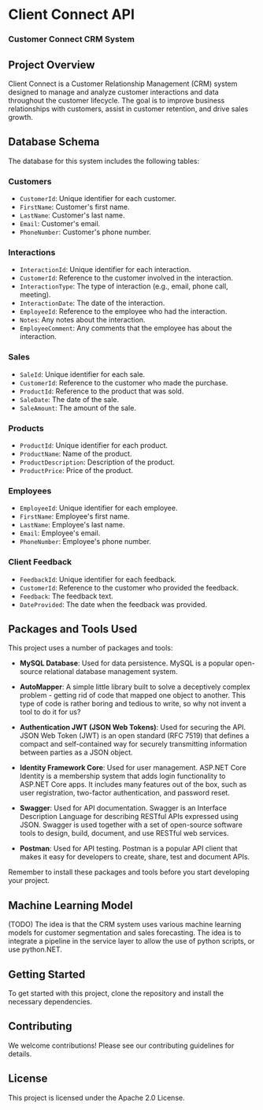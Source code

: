 # Client Connect API
### Customer Connect CRM System

## Project Overview
Client Connect is a Customer Relationship Management (CRM) system designed to manage and analyze customer interactions and data throughout the customer lifecycle. The goal is to improve business relationships with customers, assist in customer retention, and drive sales growth.

## Database Schema
The database for this system includes the following tables:

### Customers
- `CustomerId`: Unique identifier for each customer.
- `FirstName`: Customer's first name.
- `LastName`: Customer's last name.
- `Email`: Customer's email.
- `PhoneNumber`: Customer's phone number.

### Interactions
- `InteractionId`: Unique identifier for each interaction.
- `CustomerId`: Reference to the customer involved in the interaction.
- `InteractionType`: The type of interaction (e.g., email, phone call, meeting).
- `InteractionDate`: The date of the interaction.
- `EmployeeId`: Reference to the employee who had the interaction.
- `Notes`: Any notes about the interaction.
- `EmployeeComment`: Any comments that the employee has about the interaction.

### Sales
- `SaleId`: Unique identifier for each sale.
- `CustomerId`: Reference to the customer who made the purchase.
- `ProductId`: Reference to the product that was sold.
- `SaleDate`: The date of the sale.
- `SaleAmount`: The amount of the sale.

### Products
- `ProductId`: Unique identifier for each product.
- `ProductName`: Name of the product.
- `ProductDescription`: Description of the product.
- `ProductPrice`: Price of the product.

### Employees
- `EmployeeId`: Unique identifier for each employee.
- `FirstName`: Employee's first name.
- `LastName`: Employee's last name.
- `Email`: Employee's email.
- `PhoneNumber`: Employee's phone number.

### Client Feedback
- `FeedbackId`: Unique identifier for each feedback.
- `CustomerId`: Reference to the customer who provided the feedback.
- `Feedback`: The feedback text.
- `DateProvided`: The date when the feedback was provided.

## Packages and Tools Used

This project uses a number of packages and tools:

- **MySQL Database**: Used for data persistence. MySQL is a popular open-source relational database management system.

- **AutoMapper**: A simple little library built to solve a deceptively complex problem - getting rid of code that mapped one object to another. This type of code is rather boring and tedious to write, so why not invent a tool to do it for us?

- **Authentication JWT (JSON Web Tokens)**: Used for securing the API. JSON Web Token (JWT) is an open standard (RFC 7519) that defines a compact and self-contained way for securely transmitting information between parties as a JSON object.

- **Identity Framework Core**: Used for user management. ASP.NET Core Identity is a membership system that adds login functionality to ASP.NET Core apps. It includes many features out of the box, such as user registration, two-factor authentication, and password reset.

- **Swagger**: Used for API documentation. Swagger is an Interface Description Language for describing RESTful APIs expressed using JSON. Swagger is used together with a set of open-source software tools to design, build, document, and use RESTful web services.

- **Postman**: Used for API testing. Postman is a popular API client that makes it easy for developers to create, share, test and document APIs.

Remember to install these packages and tools before you start developing your project.

## Machine Learning Model
(TODO) The idea is that the CRM system uses various machine learning models for customer segmentation and sales forecasting. The idea is to integrate a pipeline in the service layer to allow the use of python scripts, or use python.NET. 

## Getting Started
To get started with this project, clone the repository and install the necessary dependencies.

## Contributing
We welcome contributions! Please see our contributing guidelines for details.

## License
This project is licensed under the Apache 2.0 License.
